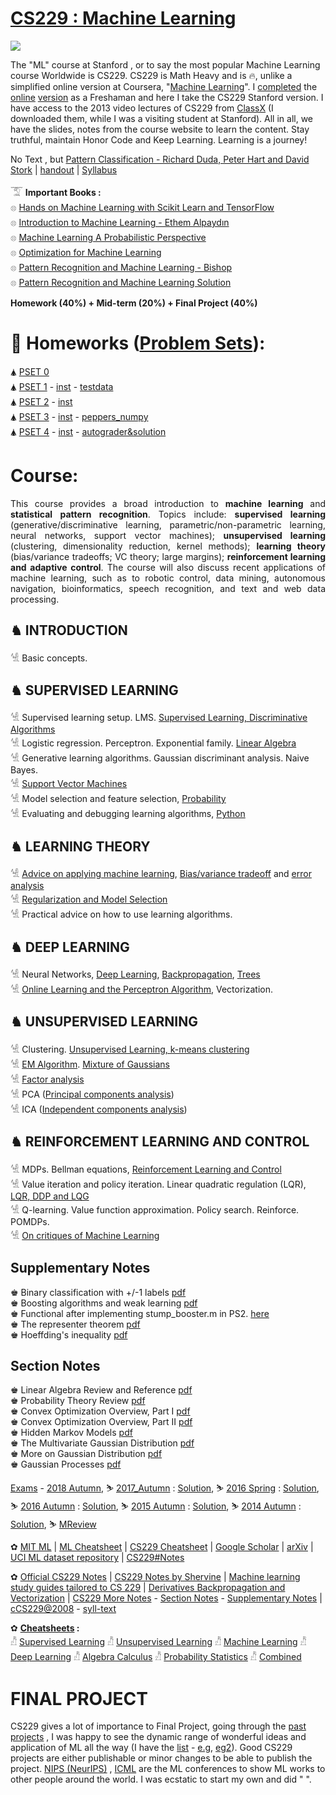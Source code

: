 # [CS229 : Machine Learning](http://cs229.stanford.edu/)

<img src="https://github.com/SKKSaikia/CS229_ML/blob/master/img/cs229.jpg">

The "ML" course at Stanford , or to say the most popular Machine Learning course Worldwide is CS229. CS229 is Math Heavy and is 🔥, unlike a simplified online version at Coursera, "[Machine Learning](https://www.coursera.org/learn/machine-learning)". I [completed](https://www.coursera.org/account/accomplishments/verify/4G25AQXD9LDG) the [online](https://github.com/rmarquis/coursera-machinelearning) [version](https://github.com/atinesh-s/Coursera-Machine-Learning-Stanford) as a Freshaman and here I take the CS229 Stanford version. I have access to the 2013 video lectures of CS229 from [ClassX](http://classx.stanford.edu/) (I downloaded them, while I was a visiting student at Stanford). All in all, we have the slides, notes from the course website to learn the content. Stay truthful, maintain Honor Code and Keep Learning. Learning is a journey! 

No Text , but [Pattern Classification - Richard Duda, Peter Hart and David Stork](https://github.com/SKKSaikia/CS229_ML/blob/master/doc/Pattern%20Classification%20by%20Richard%20O.%20Duda%2C%20David%20G.%20Stork%2C%20Peter%20E.Hart%20.pdf) | [handout](https://github.com/SKKSaikia/CS229_ML/blob/master/doc/handout.pdf) | [Syllabus](http://cs229.stanford.edu/syllabus.html) 

𓄆 <b>Important Books : </b><br/>
𓊖 [Hands on Machine Learning with Scikit Learn and TensorFlow](https://github.com/SKKSaikia/CS229_ML/blob/master/doc/Hands%20on%20Machine%20Learning%20with%20Scikit%20Learn%20and%20TensorFlow_2.pdf) <br/>
𓊖 [Introduction to Machine Learning - Ethem Alpaydın](https://github.com/SKKSaikia/CS229_ML/blob/master/doc/Introduction%20to%20Machine%20Learning%20Ethem%20Alpayd%C4%B1n_machinelearning_2010.pdf) <br/>
𓊖 [Machine Learning A Probabilistic Perspective](https://doc.lagout.org/science/Artificial%20Intelligence/Machine%20learning/Machine%20Learning_%20A%20Probabilistic%20Perspective%20%5BMurphy%202012-08-24%5D.pdf) <br/>
𓊖 [Optimization for Machine Learning](https://github.com/SKKSaikia/CS229_ML/blob/master/doc/Optimization%20for%20Machine%20Learning%20%5BSra%2C%20Nowozin%20%26%20Wright%202011-09-30%5D.pdf) <br/>
𓊖 [Pattern Recognition and Machine Learning - Bishop](https://github.com/SKKSaikia/CS229_ML/blob/master/doc/Bishop%20-%20Pattern%20Recognition%20And%20Machine%20Learning%20-%20Springer%20%202006.pdf) <br/>
𓊖 [Pattern Recognition and Machine Learning Solution](https://github.com/SKKSaikia/CS229_ML/blob/master/doc/Pattern%20Recognition%20and%20Machine%20Learning%20Solution.pdf) <br/>

<b> Homework (40%) + Mid-term (20%) + Final Project (40%) </b>

# 🥤 Homeworks ([Problem Sets](https://github.com/SKKSaikia/CS229_ML/tree/master/PSET)):

🛦 [PSET 0](https://github.com/SKKSaikia/CS229_ML/blob/master/PSET/2018/ps0.pdf) <br/>
🛦 [PSET 1](https://github.com/SKKSaikia/CS229_ML/blob/master/PSET/2018/ps1.zip) - [inst](https://github.com/SKKSaikia/CS229_ML/blob/master/PSET/2018/ps1.txt) - [testdata](https://github.com/SKKSaikia/CS229_ML/blob/master/PSET/2018/data.zip)<br/> 
🛦 [PSET 2](https://github.com/SKKSaikia/CS229_ML/blob/master/PSET/2018/ps2.zip) - [inst](https://github.com/SKKSaikia/CS229_ML/blob/master/PSET/2018/ps2.txt) <br/>
🛦 [PSET 3](https://github.com/SKKSaikia/CS229_ML/blob/master/PSET/2018/ps3.zip) - [inst](https://github.com/SKKSaikia/CS229_ML/blob/master/PSET/2018/ps3.txt) - [peppers_numpy](https://github.com/SKKSaikia/CS229_ML/blob/master/PSET/2018/peppers_numpy.zip) <br/>
🛦 [PSET 4](https://github.com/SKKSaikia/CS229_ML/blob/master/PSET/2018/ps4_v5_release.zip) - [inst](https://github.com/SKKSaikia/CS229_ML/blob/master/PSET/2018/ps4.txt) - [autograder&solution](https://github.com/SKKSaikia/CS229_ML/blob/master/PSET/2018/autograder.zip) <br/>

# Course:

<p align="justify">This course provides a broad introduction to <b>machine learning</b> and <b>statistical pattern recognition</b>. Topics include: <b>supervised learning</b> (generative/discriminative learning, parametric/non-parametric learning, neural networks, support vector machines); <b>unsupervised learning</b> (clustering, dimensionality reduction, kernel methods); <b>learning theory</b> (bias/variance tradeoffs; VC theory; large margins); <b>reinforcement learning and adaptive control</b>. The course will also discuss recent applications of machine learning, such as to robotic control, data mining, autonomous navigation, bioinformatics, speech recognition, and text and web data processing.</p>

<h2><b> ♞ INTRODUCTION </b></h2>

𓀽 Basic concepts.

<h2><b> ♞ SUPERVISED LEARNING </b></h2>

𓀽 Supervised learning setup. LMS. [Supervised Learning, Discriminative Algorithms](https://github.com/SKKSaikia/CS229_ML/blob/master/doc/NOTES/cs229-notes1.pdf) <br/>
𓀽 Logistic regression. Perceptron. Exponential family. [Linear Algebra](https://github.com/SKKSaikia/CS229_ML/blob/master/doc/NOTES/section_notes/1%20-%20cs229-linalg.pdf) <br/>
𓀽 Generative learning algorithms. Gaussian discriminant analysis. Naive Bayes. <br/>
𓀽 [Support Vector Machines](https://github.com/SKKSaikia/CS229_ML/blob/master/doc/NOTES/cs229-notes2.pdf) <br/>
𓀽 Model selection and feature selection, [Probability](https://github.com/SKKSaikia/CS229_ML/blob/master/doc/NOTES/section_notes/2%20-%20cs229-prob.pdf) <br/>
𓀽 Evaluating and debugging learning algorithms, [Python](https://github.com/SKKSaikia/CS229_ML/blob/master/doc/NOTES/section_notes/CS229_Python_Tutorial.pdf) <br/>

<h2><b> ♞ LEARNING THEORY </b></h2>

𓀽 [Advice on applying machine learning](https://github.com/SKKSaikia/CS229_ML/blob/master/doc/NOTES/ml_application_advice.pdf), [Bias/variance tradeoff](https://github.com/SKKSaikia/CS229_ML/blob/master/doc/NOTES/cs229-notes4a.pdf) and [error analysis](https://github.com/SKKSaikia/CS229_ML/blob/master/doc/NOTES/cs229-notes4b.pdf) <br/>
𓀽 [Regularization and Model Selection](https://github.com/SKKSaikia/CS229_ML/blob/master/doc/NOTES/cs229-notes5.pdf) <br/>
𓀽 Practical advice on how to use learning algorithms. <br/>

<h2><b> ♞ DEEP LEARNING </b></h2>

𓀽 Neural Networks, [Deep Learning](https://github.com/SKKSaikia/CS229_ML/blob/master/doc/NOTES/cs229-notes-deep_learning.pdf), [Backpropagation](https://github.com/SKKSaikia/CS229_ML/blob/master/doc/NOTES/cs229-notes-backprop.pdf), [Trees](http://cs229.stanford.edu/notes/rf-notes.pdf) <br/>
𓀽 [Online Learning and the Perceptron Algorithm](https://github.com/SKKSaikia/CS229_ML/blob/master/doc/NOTES/cs229-notes6.pdf), Vectorization. <br/>

<h2><b> ♞ UNSUPERVISED LEARNING </b></h2>

𓀽 Clustering. [Unsupervised Learning, k-means clustering](https://github.com/SKKSaikia/CS229_ML/blob/master/doc/NOTES/cs229-notes7a.pdf) <br/>
𓀽 [EM Algorithm](https://github.com/SKKSaikia/CS229_ML/blob/master/doc/NOTES/cs229-notes8.pdf). [Mixture of Gaussians](https://github.com/SKKSaikia/CS229_ML/blob/master/doc/NOTES/cs229-notes7b.pdf) <br/>
𓀽 [Factor analysis](https://github.com/SKKSaikia/CS229_ML/blob/master/doc/NOTES/cs229-notes9.pdf) <br/>
𓀽 PCA ([Principal components analysis](https://github.com/SKKSaikia/CS229_ML/blob/master/doc/NOTES/cs229-notes10.pdf)) <br/>
𓀽 ICA ([Independent components analysis](https://github.com/SKKSaikia/CS229_ML/blob/master/doc/NOTES/cs229-notes11.pdf)) <br/>

<h2><b> ♞ REINFORCEMENT LEARNING AND CONTROL </b></h2>

𓀽 MDPs. Bellman equations, [Reinforcement Learning and Control](https://github.com/SKKSaikia/CS229_ML/blob/master/doc/NOTES/cs229-notes12.pdf) <br/>
𓀽 Value iteration and policy iteration. Linear quadratic regulation (LQR), [LQR, DDP and LQG](https://github.com/SKKSaikia/CS229_ML/blob/master/doc/NOTES/cs229-notes13.pdf) <br/>
𓀽 Q-learning. Value function approximation. Policy search. Reinforce. POMDPs. <br/>
𓀽 [On critiques of Machine Learning](https://github.com/SKKSaikia/CS229_ML/blob/master/doc/NOTES/section_notes/critiques-ml.pdf) <br/>

<h2><b> Supplementary Notes </b></h2>

♚ Binary classification with +/-1 labels [pdf](https://github.com/SKKSaikia/CS229_ML/blob/master/doc/NOTES/supplementary_notes/1%20-%20loss-functions.pdf) <br/>
♚ Boosting algorithms and weak learning [pdf](https://github.com/SKKSaikia/CS229_ML/blob/master/doc/NOTES/supplementary_notes/2%20-%20boosting.pdf) <br/>
♚ Functional after implementing stump_booster.m in PS2. [here](https://github.com/SKKSaikia/CS229_ML/blob/master/doc/NOTES/supplementary_notes/3%20-%20boosting_example.m) <br/>
♚ The representer theorem [pdf](https://github.com/SKKSaikia/CS229_ML/blob/master/doc/NOTES/supplementary_notes/4%20-%20representer-function.pdf) <br/>
♚ Hoeffding's inequality [pdf](https://github.com/SKKSaikia/CS229_ML/blob/master/doc/NOTES/supplementary_notes/5%20-%20hoeffding.pdf) <br/>

<h2><b> Section Notes </b></h2>

♚ Linear Algebra Review and Reference [pdf](https://github.com/SKKSaikia/CS229_ML/blob/master/doc/NOTES/section_notes/1%20-%20cs229-linalg.pdf) <br/>
♚ Probability Theory Review [pdf](https://github.com/SKKSaikia/CS229_ML/blob/master/doc/NOTES/section_notes/2%20-%20cs229-prob.pdf) <br/>
♚ Convex Optimization Overview, Part I [pdf](https://github.com/SKKSaikia/CS229_ML/blob/master/doc/NOTES/section_notes/4%20-%20cs229-cvxopt.pdf) <br/>
♚ Convex Optimization Overview, Part II [pdf](https://github.com/SKKSaikia/CS229_ML/blob/master/doc/NOTES/section_notes/5%20-%20cs229-cvxopt2.pdf) <br/>
♚ Hidden Markov Models [pdf](https://github.com/SKKSaikia/CS229_ML/blob/master/doc/NOTES/section_notes/6%20-%20cs229-hmm.pdf) <br/>
♚ The Multivariate Gaussian Distribution [pdf](https://github.com/SKKSaikia/CS229_ML/blob/master/doc/NOTES/section_notes/7%20-%20gaussians.pdf) <br/>
♚ More on Gaussian Distribution [pdf](https://github.com/SKKSaikia/CS229_ML/blob/master/doc/NOTES/section_notes/8%20-%20more_on_gaussians.pdf) <br/>
♚ Gaussian Processes [pdf](https://github.com/SKKSaikia/CS229_ML/blob/master/doc/NOTES/section_notes/9%20-%20cs229-gaussian_processes.pdf) <br/>

[Exams](https://github.com/SKKSaikia/CS229_ML/tree/master/Exams) - [2018 Autumn](https://github.com/SKKSaikia/CS229_ML/blob/master/Exams/MTfinalTBA_aut_2018.pdf), ⛷ [2017_Autumn](https://github.com/SKKSaikia/CS229_ML/blob/master/Exams/2017_Aut_Midterm.pdf) : [Solution](https://github.com/SKKSaikia/CS229_ML/blob/master/Exams/2017_Aut_Midterm_soln.pdf), ⛷ [2016 Spring](https://github.com/SKKSaikia/CS229_ML/blob/master/Exams/2016_Spr_Midterm.pdf) : [Solution](https://github.com/SKKSaikia/CS229_ML/blob/master/Exams/2016_Spr_Midterm_soln.pdf), ⛷ [2016 Autumn](https://github.com/SKKSaikia/CS229_ML/blob/master/Exams/2016_Aut_Midterm.pdf) : [Solution](https://github.com/SKKSaikia/CS229_ML/blob/master/Exams/2016_Aut_Midterm_2.pdf), ⛷ [2015 Autumn](https://github.com/SKKSaikia/CS229_ML/blob/master/Exams/midterm2015.pdf) : [Solution](https://github.com/SKKSaikia/CS229_ML/blob/master/Exams/practicemidterm2sol.pdf), ⛷ [2014 Autumn](https://github.com/SKKSaikia/CS229_ML/blob/master/Exams/midterm2014.pdf) : [Solution](https://github.com/SKKSaikia/CS229_ML/blob/master/Exams/practicemidterm1sol.pdf), ⛷ [MReview](https://github.com/SKKSaikia/CS229_ML/blob/master/Exams/cs229-mt-review.pdf)     

✿ [MIT ML](http://machinelearning.mit.edu/) | [ML Cheatsheet](https://ml-cheatsheet.readthedocs.io/en/latest/) | [CS229 Cheatsheet](https://stanford.edu/~shervine/teaching/cs-229/cheatsheet-supervised-learning) | [Google Scholar](https://scholar.google.co.in/) | [arXiv](https://arxiv.org/) | [UCI ML dataset repository](http://archive.ics.uci.edu/ml/index.php) | [CS229#Notes](https://github.com/SKKSaikia/CS229_ML/blob/master/doc/CS229.pdf) 

✿ [Official CS229 Notes](https://github.com/SKKSaikia/CS229_ML/tree/master/doc/cs229-notes-all) | [CS229 Notes by Shervine](https://stanford.edu/~shervine/teaching/cs-229.html) | [Machine learning study guides tailored to CS 229](https://stanford.edu/~shervine/teaching/cs-229/cheatsheet-supervised-learning) | [Derivatives Backpropagation and Vectorization](https://github.com/SKKSaikia/CS229_ML/blob/master/doc/Derivatives%20Backpropagation%20and%20Vectorization.pdf) | [CS229 More Notes](https://github.com/SKKSaikia/CS229_ML/tree/master/doc/NOTES) - [Section Notes](https://github.com/SKKSaikia/CS229_ML/tree/master/doc/NOTES/section_notes) - [Supplementary Notes](https://github.com/SKKSaikia/CS229_ML/tree/master/doc/NOTES/supplementary_notes) | [cCS229@2008](https://www.youtube.com/watch?v=UzxYlbK2c7E&list=PLA89DCFA6ADACE599) - [syll-text](https://github.com/SKKSaikia/CS229_ML/blob/master/cs229_2008.txt)

✿ <b>[Cheatsheets](https://github.com/SKKSaikia/CS229_ML/tree/master/doc/cheatsheets) : </b><br/>
𓀯 [Supervised Learning](https://github.com/SKKSaikia/CS229_ML/blob/master/doc/cheatsheets/cheatsheet-supervised-learning.pdf)
𓀯 [Unsupervised Learning](https://github.com/SKKSaikia/CS229_ML/blob/master/doc/cheatsheets/cheatsheet-unsupervised-learning.pdf)
𓀯 [Machine Learning](https://github.com/SKKSaikia/CS229_ML/blob/master/doc/cheatsheets/cheatsheet-machine-learning-tips-and-tricks.pdf)
𓀯 [Deep Learning](https://github.com/SKKSaikia/CS229_ML/blob/master/doc/cheatsheets/cheatsheet-deep-learning.pdf)
𓀯 [Algebra Calculus](https://github.com/SKKSaikia/CS229_ML/blob/master/doc/cheatsheets/refresher-algebra-calculus.pdf)
𓀯 [Probability Statistics](https://github.com/SKKSaikia/CS229_ML/blob/master/doc/cheatsheets/refresher-probabilities-statistics.pdf)
𓀯 [Combined](https://github.com/SKKSaikia/CS229_ML/blob/master/doc/cheatsheets/super-cheatsheet-machine-learning.pdf)

# FINAL PROJECT

CS229 gives a lot of importance to Final Project, going through the [past projects](http://cs229.stanford.edu/projects.html) , I was happy to see the dynamic range of wonderful ideas and application of ML all the way (I have the [list](https://github.com/SKKSaikia/CS229_ML/blob/master/CS229%20-%20Poster%20Session%20Number.xlsx) - [e.g](https://youtu.be/Iz_ifpoYE_g), [eg2](https://youtu.be/u5a7fz_NoB4)). Good CS229 projects are either publishable or minor changes to be able to publish the project. [NIPS (NeurIPS)](https://nips.cc/) , [ICML](https://icml.cc/) are the ML conferences to show ML works to other people around the world. I was ecstatic to start my own and did " ".
